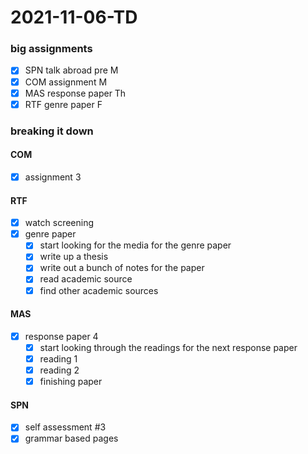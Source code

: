 # 2021-11-06-TD

### big assignments
- [x] SPN talk abroad pre M
- [x] COM assignment M
- [x] MAS response paper Th
- [x] RTF genre paper F

### breaking it down

#### COM
- [x] assignment 3

#### RTF
- [x] watch screening
- [x] genre paper
  - [x] start looking for the media for the genre paper
  - [x] write up a thesis
  - [x] write out a bunch of notes for the paper
  - [x] read academic source
  - [x] find other academic sources

#### MAS
- [x] response paper 4
  - [x] start looking through the readings for the next response paper
  - [x] reading 1
  - [x] reading 2
  - [x] finishing paper 

#### SPN
- [x] self assessment #3
- [x] grammar based pages
